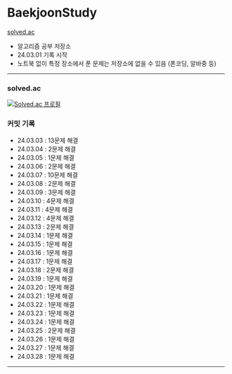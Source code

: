 # BaekjoonStudy

[solved.ac](https://solved.ac/profile/hyunseong0718)

- 알고리즘 공부 저장소
- 24.03.01 기록 시작
- 노트북 없이 특정 장소에서 푼 문제는 저장소에 없을 수 있음 (폰코딩, 알바중 등)

---

### solved.ac

[![Solved.ac
프로필](http://mazassumnida.wtf/api/v2/generate_badge?boj=hyunseong0718)](https://solved.ac/hyunseong0718)

### 커밋 기록

- 24.03.03 : 13문제 해결
- 24.03.04 : 2문제 해결
- 24.03.05 : 1문제 해결
- 24.03.06 : 2문제 해결
- 24.03.07 : 10문제 해결
- 24.03.08 : 2문제 해결
- 24.03.09 : 3문제 해결
- 24.03.10 : 4문제 해결
- 24.03.11 : 4문제 해결
- 24.03.12 : 4문제 해결
- 24.03.13 : 2문제 해결
- 24.03.14 : 1문제 해결
- 24.03.15 : 1문제 해결
- 24.03.16 : 1문제 해결
- 24.03.17 : 1문제 해결
- 24.03.18 : 2문제 해결
- 24.03.19 : 1문제 해결
- 24.03.20 : 1문제 해결
- 24.03.21 : 1문제 해결
- 24.03.22 : 1문제 해결
- 24.03.23 : 1문제 해결
- 24.03.24 : 1문제 해결
- 24.03.25 : 2문제 해결
- 24.03.26 : 1문제 해결
- 24.03.27 : 1문제 해결
- 24.03.28 : 1문제 해결
---
